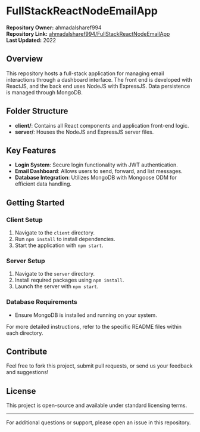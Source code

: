 # FullStackReactNodeEmailApp

**Repository Owner:** ahmadalsharef994  
**Repository Link:** [ahmadalsharef994/FullStackReactNodeEmailApp](https://github.com/ahmadalsharef994/FullStackReactNodeEmailApp)  
**Last Updated:** 2022

## Overview

This repository hosts a full-stack application for managing email interactions through a dashboard interface. The front end is developed with ReactJS, and the back end uses NodeJS with ExpressJS. Data persistence is managed through MongoDB.

## Folder Structure

- **client/**: Contains all React components and application front-end logic.
- **server/**: Houses the NodeJS and ExpressJS server files.

## Key Features

- **Login System**: Secure login functionality with JWT authentication.
- **Email Dashboard**: Allows users to send, forward, and list messages.
- **Database Integration**: Utilizes MongoDB with Mongoose ODM for efficient data handling.

## Getting Started

### Client Setup

1. Navigate to the `client` directory.
2. Run `npm install` to install dependencies.
3. Start the application with `npm start`.

### Server Setup

1. Navigate to the `server` directory.
2. Install required packages using `npm install`.
3. Launch the server with `npm start`.

### Database Requirements

- Ensure MongoDB is installed and running on your system.

For more detailed instructions, refer to the specific README files within each directory.

## Contribute

Feel free to fork this project, submit pull requests, or send us your feedback and suggestions!

## License

This project is open-source and available under standard licensing terms.

---

For additional questions or support, please open an issue in this repository.
